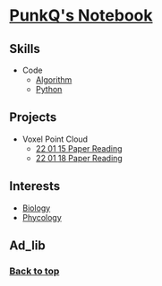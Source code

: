 # [PunkQ's Notebook](#top)
## Skills
- Code
  - [Algorithm](docs/skills/code/algorithm.md)
  - [Python](docs/skills/code/python.md)

## Projects
- Voxel Point Cloud
  - [22 01 15 Paper Reading](docs/projects/voxel_point_cloud/22_01_15_paper_reading.md)
  - [22 01 18 Paper Reading](docs/projects/voxel_point_cloud/22_01_18_paper_reading.md)

## Interests
- [Biology](docs/interests/biology.md)
- [Phycology](docs/interests/phycology.md)

## Ad_lib

### [Back to top](#top)